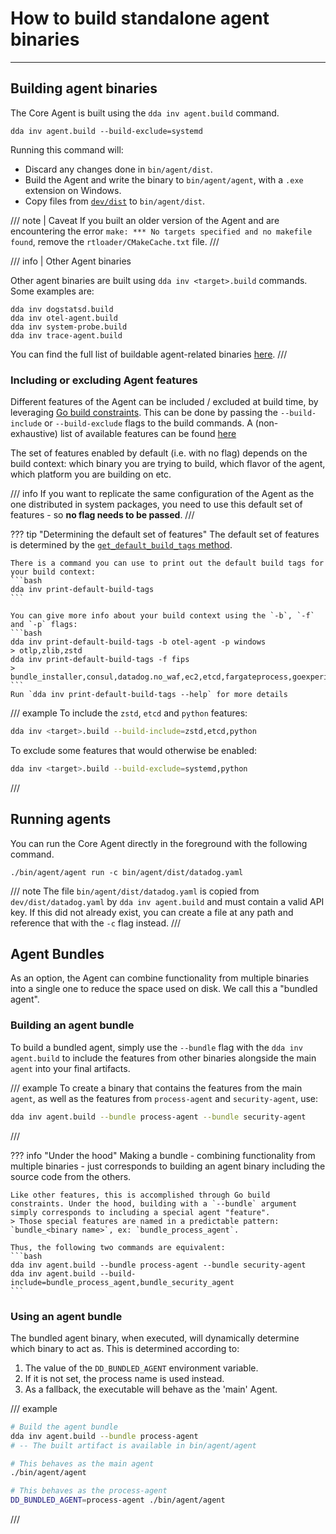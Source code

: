 # How to build standalone agent binaries

-----

## Building agent binaries

The Core Agent is built using the `dda inv agent.build` command.

```
dda inv agent.build --build-exclude=systemd
```

Running this command will:

- Discard any changes done in `bin/agent/dist`.
- Build the Agent and write the binary to `bin/agent/agent`, with a `.exe` extension on Windows.
- Copy files from [`dev/dist`](https://github.com/DataDog/datadog-agent/blob/main/dev/dist/README.md) to `bin/agent/dist`.

/// note | Caveat
If you built an older version of the Agent and are encountering the error `make: *** No targets specified and no makefile found`, remove the `rtloader/CMakeCache.txt` file.
///

/// info | Other Agent binaries

Other agent binaries are built using `dda inv <target>.build` commands. Some examples are:

```
dda inv dogstatsd.build
dda inv otel-agent.build
dda inv system-probe.build
dda inv trace-agent.build
```

You can find the full list of buildable agent-related binaries [here](../../reference/builds/components.md#agent-binaries).
///

### Including or excluding Agent features

Different features of the Agent can be included / excluded at build time, by leveraging [Go build constraints](https://pkg.go.dev/cmd/go#hdr-Build_constraints). This can be done by passing the `--build-include` or `--build-exclude` flags to the build commands. A (non-exhaustive) list of available features can be found [here](../../reference/builds/components.md#agent-features)

The set of features enabled by default (i.e. with no flag) depends on the build context: which binary you are trying to build, which flavor of the agent, which platform you are building on etc.

/// info
If you want to replicate the same configuration of the Agent as the one distributed in system packages, you need to use this default set of features - so **no flag needs to be passed**.
///

??? tip "Determining the default set of features"
    The default set of features is determined by the [`get_default_build_tags` method](https://github.com/DataDog/datadog-agent/blob/main/ACIX-1018-migrate-build-resource-page/tasks/build_tags.py#L394).

    There is a command you can use to print out the default build tags for your build context:
    ```bash
    dda inv print-default-build-tags
    ```

    You can give more info about your build context using the `-b`, `-f` and `-p` flags:
    ```bash
    dda inv print-default-build-tags -b otel-agent -p windows
    > otlp,zlib,zstd
    dda inv print-default-build-tags -f fips
    > bundle_installer,consul,datadog.no_waf,ec2,etcd,fargateprocess,goexperiment.systemcrypto,grpcnotrace,jmx,kubeapiserver,kubelet,ncm,oracle,orchestrator,otlp,python,requirefips,trivy_no_javadb,zk,zlib,zstd
    ```
    Run `dda inv print-default-build-tags --help` for more details

/// example
To include the `zstd`, `etcd` and `python` features:
```bash
dda inv <target>.build --build-include=zstd,etcd,python
```

To exclude some features that would otherwise be enabled:
```bash
dda inv <target>.build --build-exclude=systemd,python
```
///

## Running agents

You can run the Core Agent directly in the foreground with the following command.

```
./bin/agent/agent run -c bin/agent/dist/datadog.yaml
```

/// note
The file `bin/agent/dist/datadog.yaml` is copied from `dev/dist/datadog.yaml` by `dda inv agent.build` and must contain a valid API key. If this did not already exist, you can create a file at any path and reference that with the `-c` flag instead.
///

## Agent Bundles
As an option, the Agent can combine functionality from multiple binaries into a single one to reduce the space used on disk. We call this a "bundled agent".


### Building an agent bundle

To build a bundled agent, simply use the `--bundle` flag with the `dda inv agent.build` to include the features from other binaries alongside the main `agent` into your final artifacts.

/// example
To create a binary that contains the features from the main `agent`, as well as the features from `process-agent` and `security-agent`, use:
```bash
dda inv agent.build --bundle process-agent --bundle security-agent
```
///

??? info "Under the hood"
    Making a bundle - combining functionality from multiple binaries - just corresponds to building an agent binary including the source code from the others.

    Like other features, this is accomplished through Go build constraints. Under the hood, building with a `--bundle` argument simply corresponds to including a special agent "feature".
    > Those special features are named in a predictable pattern: `bundle_<binary name>`, ex: `bundle_process_agent`.

    Thus, the following two commands are equivalent:
    ```bash
    dda inv agent.build --bundle process-agent --bundle security-agent
    dda inv agent.build --build-include=bundle_process_agent,bundle_security_agent
    ```

### Using an agent bundle

The bundled agent binary, when executed, will dynamically determine which binary to act as. This is determined according to:

1. The value of the `DD_BUNDLED_AGENT` environment variable.
1. If it is not set, the process name is used instead.
1. As a fallback, the executable will behave as the 'main' Agent.


/// example
```bash
# Build the agent bundle
dda inv agent.build --bundle process-agent
# -- The built artifact is available in bin/agent/agent

# This behaves as the main agent
./bin/agent/agent

# This behaves as the process-agent
DD_BUNDLED_AGENT=process-agent ./bin/agent/agent
```
///

